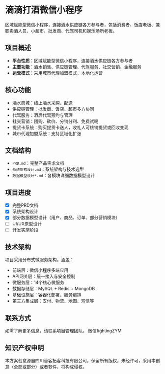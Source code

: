 # 滴滴打酒微信小程序

区域赋能型微信小程序，连接酒水供应链各方参与者，包括消费者、饭店老板、兼职卖酒人员、小超市、批发商、代驾司机和娱乐场所老板。

## 项目概述

- **平台性质**：区域赋能型微信小程序，连接酒水供应链各方参与者
- **主要功能**：酒水销售、供应链管理、代驾服务、社交营销、金融服务
- **运营模式**：采用城市代理加盟模式，本地化运营

## 核心功能

- 酒水商城：线上酒水采购、配送
- 供应链管理：批发商、饭店、超市多方协同
- 代驾服务：酒后代驾预约与管理
- 社交营销：团购、砍价、分销分利、免费试喝
- 提货卡系统：购买提货卡送人，收礼人可核销提货或回收变现
- 城市代理加盟系统：支持区域化扩张

## 文档结构

- `PRD.md`：完整产品需求文档
- `系统架构设计.md`：系统架构与技术选型
- `数据模型设计*.md`：各模块详细数据模型设计

## 项目进度

- [x] 完整PRD文档
- [x] 系统架构设计
- [x] 部分数据模型设计（用户、商品、订单、部分营销模块）
- [ ] UI/UX原型设计
- [ ] 开发实施阶段

## 技术架构

项目采用分布式微服务架构，涵盖：
- 前端层：微信小程序多端应用
- API网关层：统一接入与安全控制
- 微服务层：14个核心微服务
- 数据存储层：MySQL + Redis + MongoDB
- 基础设施层：容器化部署、服务编排
- 第三方集成层：支付、物流、地图、短信等

## 联系方式

如需了解更多信息，请联系项目管理团队。 微信fightingZYM

## 知识产权申明
本方案创意源自四川替客拓客科技有限公司，保留所有版权，未经许可，采用本创意（全部或部分）或者软件，将构成侵权。

